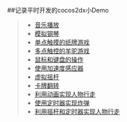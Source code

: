 ##记录平时开发的cocos2dx小Demo  
>* [音乐播放](https://github.com/XINCGer/Cocos2d-X_Tools/tree/master/Cocos2d-x_Demo/PlayMusic)  
>* [模拟钢琴](https://github.com/XINCGer/Cocos2d-X_Tools/tree/master/Cocos2d-x_Demo/SimulatedPiano)  
>* [单点触摸的纸牌游戏](https://github.com/XINCGer/Cocos2d-X_Tools/tree/master/Cocos2d-x_Demo/TouchOneByOne)  
>* [多点触控的羊驼游戏](https://github.com/XINCGer/Cocos2d-X_Tools/tree/master/Cocos2d-x_Demo/TouchAllAtOnce)
>* [鼠标和键盘的操作](https://github.com/XINCGer/Cocos2d-X_Tools/tree/master/Cocos2d-x_Demo/MouseAndKeyboard)  
>* [使用加速度感应器](https://github.com/XINCGer/Cocos2d-X_Tools/tree/master/Cocos2d-x_Demo/AccelerationSensor)  
>* [虚拟摇杆](https://github.com/XINCGer/Cocos2d-X_Tools/tree/master/Cocos2d-x_Demo/VirtualJoystick)  
>* [卡牌翻转](https://github.com/XINCGer/Cocos2d-X_Tools/tree/master/Cocos2d-x_Demo/RotateCard)
>* [利用动画实现人物行走](https://github.com/XINCGer/Cocos2d-X_Tools/tree/master/Cocos2d-x_Demo/SpriteWalkAnimation)  
>* [使用定时器实现炸弹](https://github.com/XINCGer/Cocos2d-X_Tools/tree/master/Cocos2d-x_Demo/BombBySchedule)  
>* [利用摇杆和定时器实现人物行走](https://github.com/XINCGer/Cocos2d-X_Tools/tree/master/Cocos2d-x_Demo/SpriteWalkByVirtualJoystick)
